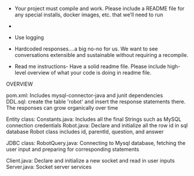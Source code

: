 
- Your project must compile and work. Please include a README file for any special installs, docker images, etc. that we’ll need to run
-
- Use logging


- Hardcoded responses….a big no-no for us. We want to see conversations extensible and sustainable without requiring a recompile. 
- Read me instructions-  Have a solid readme file.  Please include high-level overview of what your code is doing in readme file. 


OVERVIEW

pom.xml: Includes mysql-connector-java and junit dependencies<br />
DDL.sql: create the table 'robot' and insert the response statements there. The responses can grow organically over time<br />

Entity class:
  Constants.java: Includes all the final Strings such as MySQL connection credentials
  Robot.java: Declare and initialize all the row id in sql database
              Robot class includes id, parentId, question, and answer

JDBC class:
  RobotQuery.java: Connecting to Mysql database, fetching the user input and preparing for corresponding statements
  
 Client.java: Declare and initialize a new socket and read in user inputs
 Server.java: Socket server services
